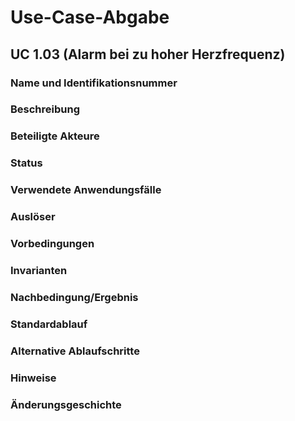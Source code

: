 # Use-Case-Abgabe
## UC 1.03 (Alarm bei zu hoher Herzfrequenz)
### Name und Identifikationsnummer

### Beschreibung

### Beteiligte Akteure

### Status

### Verwendete Anwendungsfälle

### Auslöser

### Vorbedingungen

### Invarianten

### Nachbedingung/Ergebnis

### Standardablauf

### Alternative Ablaufschritte

### Hinweise

### Änderungsgeschichte
